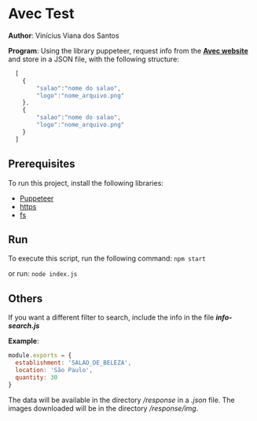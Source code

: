# Avec Test

**Author**: Vinícius Viana dos Santos

**Program**: Using the library puppeteer, request info from the [**Avec website**](https://avec.app/) and
  store in a JSON file, with the following structure:

```js
  [
    {
        "salao":"nome do salao",
        "logo":"nome_arquivo.png"
    },
    {
        "salao":"nome do salao",
        "logo":"nome_arquivo.png"
    }
  ]
```

## Prerequisites

To run this project, install the following libraries:
- [Puppeteer](https://github.com/GoogleChrome/puppeteer)
- [https](https://nodejs.org/api/https.html)
- [fs](https://www.npmjs.com/package/fs)

## Run

To execute this script, run the following command:  `npm start`

or run:  `node index.js`

## Others
If you want a different filter to search, include the info in the file *__info-search.js__*

**Example**:
```js
module.exports = {
  establishment: 'SALAO_DE_BELEZA',
  location: 'São Paulo',
  quantity: 30
}
```
  The data will be available in the directory */response* in a *.json* file. The images downloaded will be in the directory */response/img*.

